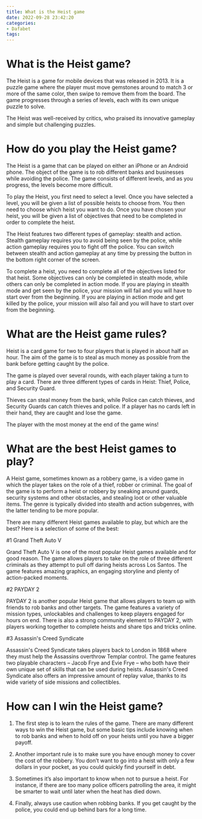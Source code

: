 ```yaml
---
title: What is the Heist game 
date: 2022-09-28 23:42:20
categories:
- Dafabet
tags:
---
```



#  What is the Heist game? 

The Heist is a game for mobile devices that was released in 2013. It is a puzzle game where the player must move gemstones around to match 3 or more of the same color, then swipe to remove them from the board. The game progresses through a series of levels, each with its own unique puzzle to solve.

The Heist was well-received by critics, who praised its innovative gameplay and simple but challenging puzzles.

#  How do you play the Heist game?

The Heist is a game that can be played on either an iPhone or an Android phone. The object of the game is to rob different banks and businesses while avoiding the police. The game consists of different levels, and as you progress, the levels become more difficult.

To play the Heist, you first need to select a level. Once you have selected a level, you will be given a list of possible heists to choose from. You then need to choose which heist you want to do. Once you have chosen your heist, you will be given a list of objectives that need to be completed in order to complete the heist.

The Heist features two different types of gameplay: stealth and action. Stealth gameplay requires you to avoid being seen by the police, while action gameplay requires you to fight off the police. You can switch between stealth and action gameplay at any time by pressing the button in the bottom right corner of the screen.

To complete a heist, you need to complete all of the objectives listed for that heist. Some objectives can only be completed in stealth mode, while others can only be completed in action mode. If you are playing in stealth mode and get seen by the police, your mission will fail and you will have to start over from the beginning. If you are playing in action mode and get killed by the police, your mission will also fail and you will have to start over from the beginning.

#  What are the Heist game rules?

Heist is a card game for two to four players that is played in about half an hour. The aim of the game is to steal as much money as possible from the bank before getting caught by the police.

The game is played over several rounds, with each player taking a turn to play a card. There are three different types of cards in Heist: Thief, Police, and Security Guard.

Thieves can steal money from the bank, while Police can catch thieves, and Security Guards can catch thieves and police. If a player has no cards left in their hand, they are caught and lose the game.

The player with the most money at the end of the game wins!

#  What are the best Heist games to play?

A Heist game, sometimes known as a robbery game, is a video game in which the player takes on the role of a thief, robber or criminal. The goal of the game is to perform a heist or robbery by sneaking around guards, security systems and other obstacles, and stealing loot or other valuable items. The genre is typically divided into stealth and action subgenres, with the latter tending to be more popular.

There are many different Heist games available to play, but which are the best? Here is a selection of some of the best:

#1 Grand Theft Auto V

Grand Theft Auto V is one of the most popular Heist games available and for good reason. The game allows players to take on the role of three different criminals as they attempt to pull off daring heists across Los Santos. The game features amazing graphics, an engaging storyline and plenty of action-packed moments.

#2 PAYDAY 2

PAYDAY 2 is another popular Heist game that allows players to team up with friends to rob banks and other targets. The game features a variety of mission types, unlockables and challenges to keep players engaged for hours on end. There is also a strong community element to PAYDAY 2, with players working together to complete heists and share tips and tricks online.

#3 Assassin's Creed Syndicate

Assassin's Creed Syndicate takes players back to London in 1868 where they must help the Assassins overthrow Templar control. The game features two playable characters – Jacob Frye and Evie Frye – who both have their own unique set of skills that can be used during heists. Assassin's Creed Syndicate also offers an impressive amount of replay value, thanks to its wide variety of side missions and collectibles.

#  How can I win the Heist game?

1. The first step is to learn the rules of the game. There are many different ways to win the Heist game, but some basic tips include knowing when to rob banks and when to hold off on your heists until you have a bigger payoff.

2. Another important rule is to make sure you have enough money to cover the cost of the robbery. You don’t want to go into a heist with only a few dollars in your pocket, as you could quickly find yourself in debt.

3. Sometimes it’s also important to know when not to pursue a heist. For instance, if there are too many police officers patrolling the area, it might be smarter to wait until later when the heat has died down.

4. Finally, always use caution when robbing banks. If you get caught by the police, you could end up behind bars for a long time.